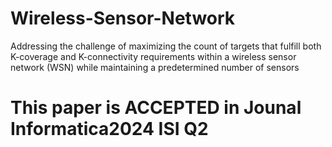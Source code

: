 # Wireless-Sensor-Network
Addressing the challenge of maximizing the count of targets that fulfill both K-coverage and K-connectivity requirements within a wireless sensor network (WSN) while maintaining a predetermined number of sensors


# This paper is ACCEPTED in Jounal Informatica2024 ISI Q2 
